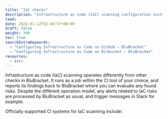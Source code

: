 ```yaml
---
title: "IaC checks"
description: "Infrastructure as code (IaC) scanning configuration instructions"
lead: 
date: 2022-01-12T02:48:57+00:00
draft: false
weight: 300
toc: true
searchExtraKeywords:
  - "Configuring Infrastructure as Code on GitHub – BluBracket"
  - "Configuring Infrastructure as Code on Bitbucket – BluBracket"
resources:
  - src:
---
```


Infrastructure as code (IaC) scanning operates differently from other checks in BluBracket. It runs as a job within the CI tool of your choice, and reports its findings back to BluBracket where you can evaluate any found risks. Despite the different operation model, any alerts related to IaC risks are processed by BluBracket as usual, and trigger messages in Slack for example.

Officially supported CI systems for IaC scanning include:
